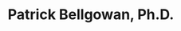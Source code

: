 ---
title: "Patrick Bellgowan, Ph.D."
presenter_id: patrick_bellgowan
layout: member_all_publications
---